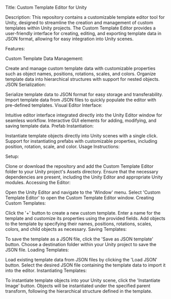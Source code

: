 Title: Custom Template Editor for Unity

Description:
This repository contains a customizable template editor tool for Unity, designed to streamline the creation and management of custom templates within Unity projects. The Custom Template Editor provides a user-friendly interface for creating, editing, and exporting template data in JSON format, allowing for easy integration into Unity scenes.

Features:

Custom Template Data Management:

Create and manage custom template data with customizable properties such as object names, positions, rotations, scales, and colors.
Organize template data into hierarchical structures with support for nested objects.
JSON Serialization:

Serialize template data to JSON format for easy storage and transferability.
Import template data from JSON files to quickly populate the editor with pre-defined templates.
Visual Editor Interface:

Intuitive editor interface integrated directly into the Unity Editor window for seamless workflow.
Interactive GUI elements for adding, modifying, and saving template data.
Prefab Instantiation:

Instantiate template objects directly into Unity scenes with a single click.
Support for instantiating prefabs with customizable properties, including position, rotation, scale, and color.
Usage Instructions:

Setup:

Clone or download the repository and add the Custom Template Editor folder to your Unity project's Assets directory.
Ensure that the necessary dependencies are present, including the Unity Editor and appropriate Unity modules.
Accessing the Editor:

Open the Unity Editor and navigate to the 'Window' menu.
Select 'Custom Template Editor' to open the Custom Template Editor window.
Creating Custom Templates:

Click the '+' button to create a new custom template.
Enter a name for the template and customize its properties using the provided fields.
Add objects to the template by specifying their names, positions, rotations, scales, colors, and child objects as necessary.
Saving Templates:

To save the template as a JSON file, click the 'Save as JSON template' button.
Choose a destination folder within your Unity project to save the JSON file.
Loading Templates:

Load existing template data from JSON files by clicking the 'Load JSON' button.
Select the desired JSON file containing the template data to import it into the editor.
Instantiating Templates:

To instantiate template objects into your Unity scene, click the 'Instantiate Image' button.
Objects will be instantiated under the specified parent transform, following the hierarchical structure defined in the template.
